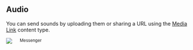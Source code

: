 ## Audio

You can send sounds by uploading them or sharing a URL using the [Media Link](https://hmg-docs.blip.ai/#media-link) content type.

<div class="container" style="margin-right: 10%">
    <div class="three columns">
        <img src="images/audio_mssngr.png" ></img>
        <span style="font-size:0.8em">Messenger</span>
    </div>
</div>

